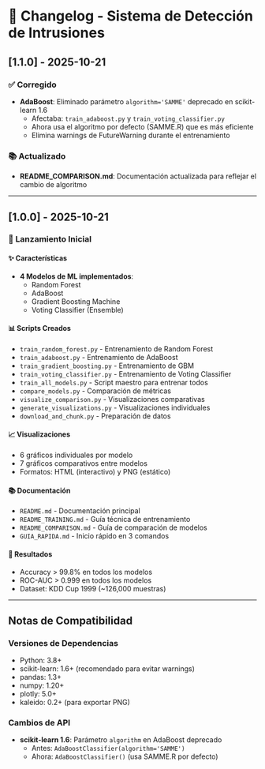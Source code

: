 # 📝 Changelog - Sistema de Detección de Intrusiones

## [1.1.0] - 2025-10-21

### ✅ Corregido
- **AdaBoost**: Eliminado parámetro `algorithm='SAMME'` deprecado en scikit-learn 1.6
  - Afectaba: `train_adaboost.py` y `train_voting_classifier.py`
  - Ahora usa el algoritmo por defecto (SAMME.R) que es más eficiente
  - Elimina warnings de FutureWarning durante el entrenamiento

### 📚 Actualizado
- **README_COMPARISON.md**: Documentación actualizada para reflejar el cambio de algoritmo

---

## [1.0.0] - 2025-10-21

### 🎉 Lanzamiento Inicial

#### ✨ Características
- **4 Modelos de ML implementados**:
  - Random Forest
  - AdaBoost
  - Gradient Boosting Machine
  - Voting Classifier (Ensemble)

#### 📊 Scripts Creados
- `train_random_forest.py` - Entrenamiento de Random Forest
- `train_adaboost.py` - Entrenamiento de AdaBoost
- `train_gradient_boosting.py` - Entrenamiento de GBM
- `train_voting_classifier.py` - Entrenamiento de Voting Classifier
- `train_all_models.py` - Script maestro para entrenar todos
- `compare_models.py` - Comparación de métricas
- `visualize_comparison.py` - Visualizaciones comparativas
- `generate_visualizations.py` - Visualizaciones individuales
- `download_and_chunk.py` - Preparación de datos

#### 📈 Visualizaciones
- 6 gráficos individuales por modelo
- 7 gráficos comparativos entre modelos
- Formatos: HTML (interactivo) y PNG (estático)

#### 📚 Documentación
- `README.md` - Documentación principal
- `README_TRAINING.md` - Guía técnica de entrenamiento
- `README_COMPARISON.md` - Guía de comparación de modelos
- `GUIA_RAPIDA.md` - Inicio rápido en 3 comandos

#### 🎯 Resultados
- Accuracy > 99.8% en todos los modelos
- ROC-AUC > 0.999 en todos los modelos
- Dataset: KDD Cup 1999 (~126,000 muestras)

---

## Notas de Compatibilidad

### Versiones de Dependencias
- Python: 3.8+
- scikit-learn: 1.6+ (recomendado para evitar warnings)
- pandas: 1.3+
- numpy: 1.20+
- plotly: 5.0+
- kaleido: 0.2+ (para exportar PNG)

### Cambios de API
- **scikit-learn 1.6**: Parámetro `algorithm` en AdaBoost deprecado
  - Antes: `AdaBoostClassifier(algorithm='SAMME')`
  - Ahora: `AdaBoostClassifier()` (usa SAMME.R por defecto)
